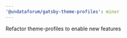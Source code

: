 ```yaml
---
'@undataforum/gatsby-theme-profiles': minor
---
```


Refactor theme-profiles to enable new features
